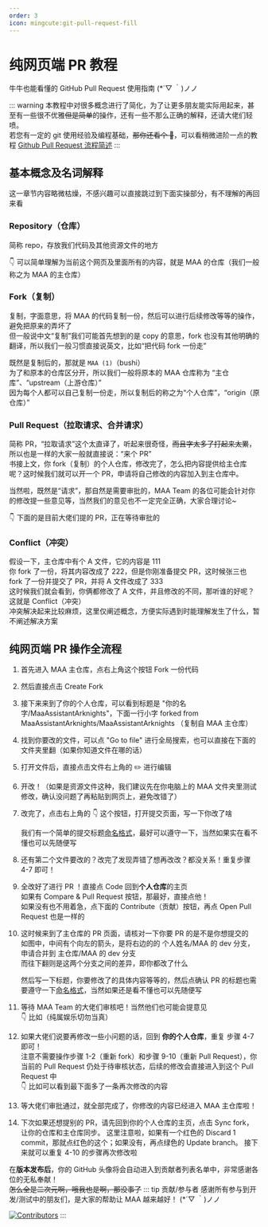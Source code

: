 ```yaml
---
order: 3
icon: mingcute:git-pull-request-fill
---
```


# 纯网页端 PR 教程

牛牛也能看懂的 GitHub Pull Request 使用指南 (\*´▽ ｀)ノノ

::: warning
本教程中对很多概念进行了简化，为了让更多朋友能实际用起来，甚至有一些很不优雅~~但是简单~~的操作，还有一些不那么正确的解释，还请大佬们轻喷。  
若您有一定的 git 使用经验及编程基础，~~那你还看个 🔨~~，可以看稍微进阶一点的教程 [Github Pull Request 流程简述](./development.md)
:::

## 基本概念及名词解释

这一章节内容略微枯燥，不感兴趣可以直接跳过到下面实操部分，有不理解的再回来看

### Repository（仓库）

简称 repo，存放我们代码及其他资源文件的地方

👇 可以简单理解为当前这个网页及里面所有的内容，就是 MAA 的仓库（我们一般称之为 MAA 的主仓库）

<ImageGrid :imageList="[
  {
    light: 'images/zh-cn/pr-tutorial/repository-light.png',
    dark: 'images/zh-cn/pr-tutorial/repository-dark.png'
  }
]" />

### Fork（复制）

复制，字面意思，将 MAA 的代码复制一份，然后可以进行后续修改等等的操作，避免把原来的弄坏了  
但一般说中文“复制”我们可能首先想到的是 copy 的意思，fork 也没有其他明确的翻译，所以我们一般习惯直接说英文，比如“把代码 fork 一份走”

既然是复制后的，那就是 `MAA (1)`（bushi）  
为了和原本的仓库区分开，所以我们一般将原本的 MAA 仓库称为 “主仓库”、“upstream（上游仓库）”  
因为每个人都可以自己复制一份走，所以复制后的称之为“个人仓库”，“origin（原仓库）”

<ImageGrid :imageList="[
  {
    light: 'images/zh-cn/pr-tutorial/fork-light.png',
    dark: 'images/zh-cn/pr-tutorial/fork-dark.png'
  }
]" />

### Pull Request（拉取请求、合并请求）

简称 PR，“拉取请求”这个太直译了，听起来很奇怪，~~而且字太多了打起来太累~~，所以也是一样的大家一般就直接说：“来个 PR”  
书接上文，你 fork（复制）的个人仓库，修改完了，怎么把内容提供给主仓库呢？这时候我们就可以开一个 PR，申请将自己修改的内容加入到主仓库中。

当然啦，既然是“请求”，那自然是需要审批的，MAA Team 的各位可能会针对你的修改提一些意见等，当然我们的意见也不一定完全正确，大家合理讨论~

👇 下面的是目前大佬们提的 PR，正在等待审批的

<ImageGrid :imageList="[
  {
    light: 'images/zh-cn/pr-tutorial/pull-request-light.png',
    dark: 'images/zh-cn/pr-tutorial/pull-request-dark.png'
  }
]" />

### Conflict（冲突）

假设一下，主仓库中有个 A 文件，它的内容是 111  
你 fork 了一份，将其内容改成了 222，但是你刚准备提交 PR，这时候张三也 fork 了一份并提交了 PR，并将 A 文件改成了 333  
这时候我们就会看到，你俩都修改了 A 文件，并且修改的不同，那听谁的好呢？这就是 Conflict（冲突）  
冲突解决起来比较麻烦，这里仅阐述概念，方便实际遇到时能理解发生了什么，暂不阐述解决方案

## 纯网页端 PR 操作全流程

1. 首先进入 MAA 主仓库，点右上角这个按钮 Fork 一份代码

    <ImageGrid :imageList="[
      {
        light: 'images/zh-cn/pr-tutorial/fork-light.png',
        dark: 'images/zh-cn/pr-tutorial/fork-dark.png'
      }
    ]" />

2. 然后直接点击 Create Fork

    <ImageGrid :imageList="[
      {
        light: 'images/zh-cn/pr-tutorial/pr-2-light.png',
        dark: 'images/zh-cn/pr-tutorial/pr-2-dark.png'
      }
    ]" />

3. 接下来来到了你的个人仓库，可以看到标题是 "你的名字/MaaAssistantArknights"，下面一行小字 forked from MaaAssistantArknights/MaaAssistantArknights （复制自 MAA 主仓库）

    <ImageGrid :imageList="[
      {
        light: 'images/zh-cn/pr-tutorial/pr-3-light.png',
        dark: 'images/zh-cn/pr-tutorial/pr-3-dark.png'
      }
    ]" />

4. 找到你要改的文件，可以点 "Go to file" 进行全局搜索，也可以直接在下面的文件夹里翻（如果你知道文件在哪的话）

    <ImageGrid :imageList="[
      {
        light: 'images/zh-cn/pr-tutorial/pr-4-light.png',
        dark: 'images/zh-cn/pr-tutorial/pr-4-dark.png'
      }
    ]" />

5. 打开文件后，直接点击文件右上角的 ✏️ 进行编辑

    <ImageGrid :imageList="[
      {
        light: 'images/zh-cn/pr-tutorial/pr-5-light.png',
        dark: 'images/zh-cn/pr-tutorial/pr-5-dark.png'
      }
    ]" />

6. 开改！（如果是资源文件这种，我们建议先在你电脑上的 MAA 文件夹里测试修改，确认没问题了再粘贴到网页上，避免改错了）
7. 改完了，点击右上角的 👇 这个按钮，打开提交页面，写一下你改了啥

    <ImageGrid :imageList="[
      {
        light: 'images/zh-cn/pr-tutorial/pr-7-1-light.png',
        dark: 'images/zh-cn/pr-tutorial/pr-7-1-dark.png'
      }
    ]" />

    我们有一个简单的提交标题[命名格式](https://www.conventionalcommits.org/zh-hans/v1.0.0/)，最好可以遵守一下，当然如果实在看不懂也可以先随便写

    <ImageGrid :imageList="[
      {
        light: 'images/zh-cn/pr-tutorial/pr-7-2-light.png',
        dark: 'images/zh-cn/pr-tutorial/pr-7-2-dark.png'
      }
    ]" />

8. 还有第二个文件要改的？改完了发现弄错了想再改改？都没关系！重复步骤 4-7 即可！
9. 全改好了进行 PR ！直接点 Code 回到**个人仓库**的主页  
    如果有 Compare & Pull Request 按钮，那最好，直接点他！  
    如果没有也不用着急，点下面的 Contribute（贡献）按钮，再点 Open Pull Request 也是一样的

    <ImageGrid :imageList="[
      {
        light: 'images/zh-cn/pr-tutorial/pr-9-light.png',
        dark: 'images/zh-cn/pr-tutorial/pr-9-dark.png'
      }
    ]" />

10. 这时候来到了主仓库的 PR 页面，请核对一下你要 PR 的是不是你想提交的  
    如图中，中间有个向左的箭头，是将右边的的 个人姓名/MAA 的 dev 分支，申请合并到 主仓库/MAA 的 dev 分支  
    而往下翻则是这两个分支之间的差异，即你都改了什么

    <ImageGrid :imageList="[
      {
        light: 'images/zh-cn/pr-tutorial/pr-10-1-light.png',
        dark: 'images/zh-cn/pr-tutorial/pr-10-1-dark.png'
      }
    ]" />

    然后写一下标题，你要修改了的具体内容等等的，然后点确认
    PR 的标题也需要遵守一下[命名格式](https://www.conventionalcommits.org/zh-hans/v1.0.0/)，当然如果还是看不懂也可以先随便写

    <ImageGrid :imageList="[
      {
        light: 'images/zh-cn/pr-tutorial/pr-10-2-light.png',
        dark: 'images/zh-cn/pr-tutorial/pr-10-2-dark.png'
      }
    ]" />

11. 等待 MAA Team 的大佬们审核吧！当然他们也可能会提意见  
    👇 比如（纯属娱乐切勿当真）

    <ImageGrid :imageList="[
      {
        light: 'images/zh-cn/pr-tutorial/pr-11-light.png',
        dark: 'images/zh-cn/pr-tutorial/pr-11-dark.png'
      }
    ]" />

12. 如果大佬们说要再修改一些小问题的话，回到 **你的个人仓库**，重复 步骤 4-7 即可！  
    注意不需要操作步骤 1-2（重新 fork）和步骤 9-10（重新 Pull Request），你当前的 Pull Request 仍处于待审核状态，后续的修改会直接进入到这个 Pull Request 中  
    👇 比如可以看到最下面多了一条再次修改的内容

    <ImageGrid :imageList="[
      {
        light: 'images/zh-cn/pr-tutorial/pr-12-light.png',
        dark: 'images/zh-cn/pr-tutorial/pr-12-dark.png'
      }
    ]" />

13. 等大佬们审批通过，就全部完成了，你修改的内容已经进入 MAA 主仓库啦！

14. 下次如果还想提别的 PR，请先回到你的个人仓库的主页，点击 Sync fork，让你的仓库和主仓库同步。
    这里注意啦，如果有一个红色的 Discard 1 commit，那就点红色的这个；如果没有，再点绿色的 Update branch。
    接下来就可以重复 4-10 的步骤再次修改啦

    <ImageGrid :imageList="[
      {
        light: 'images/zh-cn/pr-tutorial/pr-14-1-light.png',
        dark: 'images/zh-cn/pr-tutorial/pr-14-1-dark.png'
      },
      {
        light: 'images/zh-cn/pr-tutorial/pr-14-2-light.png',
        dark: 'images/zh-cn/pr-tutorial/pr-14-2-dark.png'
      }
    ]" />

在**版本发布后**，你的 GitHub 头像将会自动进入到贡献者列表名单中，非常感谢各位的无私奉献！  
~~怎么全是二次元啊，哦我也是啊，那没事了~~
::: tip 贡献/参与者
感谢所有参与到开发/测试中的朋友们，是大家的帮助让 MAA 越来越好！ (\*´▽ ｀)ノノ

[![Contributors](https://contributors-img.web.app/image?repo=MaaAssistantArknights/MaaAssistantArknights&max=105&columns=15)](https://github.com/MaaAssistantArknights/MaaAssistantArknights/graphs/contributors)
:::
